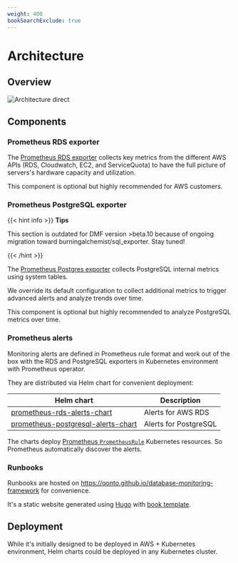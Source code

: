 ```yaml
---
weight: 400
bookSearchExclude: true
---
```


# Architecture

## Overview

![Architecture direct](/architecture.png)

## Components

### Prometheus RDS exporter

The [Prometheus RDS exporter](https://github.com/qonto/prometheus-rds-exporter) collects key metrics from the different AWS APIs (RDS, Cloudwatch, EC2, and ServiceQuota) to have the full picture of servers's hardware capacity and utilization.

This component is optional but highly recommended for AWS customers.

### Prometheus PostgreSQL exporter

{{< hint info >}}
**Tips**

This section is outdated for DMF version >beta.10 because of ongoing migration toward burningalchemist/sql_exporter. Stay tuned!

{{< /hint >}}

The [Prometheus Postgres exporter](https://github.com/prometheus-community/postgres_exporter) collects PostgreSQL internal metrics using system tables.

We override its default configuration to collect additional metrics to trigger advanced alerts and analyze trends over time.

This component is optional but highly recommended to analyze PostgreSQL metrics over time.

### Prometheus alerts

Monitoring alerts are defined in Prometheus rule format and work out of the box with the RDS and PostgreSQL exporters in Kubernetes environment with Prometheus operator.

They are distributed via Helm chart for convenient deployment:

| Helm chart | Description |
| --- | --- |
| [prometheus-rds-alerts-chart](https://gallery.ecr.aws/qonto/prometheus-rds-alerts-chart) | Alerts for AWS RDS |
| [prometheus-postgresql-alerts-chart](https://gallery.ecr.aws/qonto/prometheus-postgresql-alerts-chart) | Alerts for PostgreSQL |

The charts deploy [Prometheus `PrometheusRule`](https://github.com/prometheus-operator/prometheus-operator/blob/main/Documentation/user-guides/alerting.md#deploying-prometheus-rules) Kubernetes resources. So Prometheus automatically discover the alerts.

### Runbooks

Runbooks are hosted on <https://qonto.github.io/database-monitoring-framework> for convenience.

It's a static website generated using [Hugo](https://gohugo.io/) with [book template](https://github.com/alex-shpak/hugo-book).

## Deployment

While it's initially designed to be deployed in AWS + Kubernetes environment, Helm charts could be deployed in any Kubernetes cluster.
